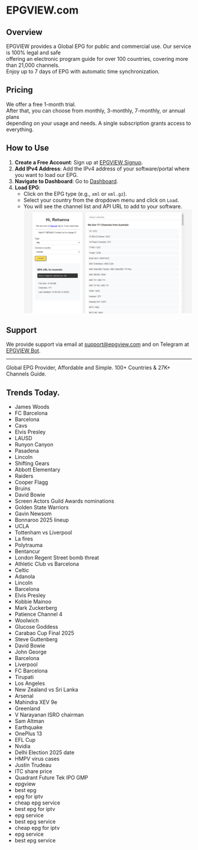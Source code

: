 # EPGVIEW.com



## Overview
EPGVIEW provides a Global EPG for public and commercial use. Our service is 100% legal and safe\
offering an electronic program guide for over 100 countries, covering more than 21,000 channels.\
Enjoy up to 7 days of EPG with automatic time synchronization.

## Pricing
We offer a free 1-month trial. \
After that, you can choose from monthly, 3-monthly, 7-monthly, or annual plans \
depending on your usage and needs. A single subscription grants access to everything.

## How to Use
1. **Create a Free Account**: Sign up at [EPGVIEW Signup](https://epgview.com/signup.php).
2. **Add IPv4 Address**: Add the IPv4 address of your software/portal where you want to load our EPG.
3. **Navigate to Dashboard**: Go to [Dashboard](https://epgview.com/dashboard.php).
4. **Load EPG**:
   - Click on the EPG type (e.g., `xml` or `xml.gz`).
   - Select your country from the dropdown menu and click on `Load`.
   - You will see the channel list and API URL to add to your software.
![EPGVIEW](img/dashboard.png)
## Support
We provide support via email at [support@epgview.com](mailto:support@epgview.com) and on Telegram at [EPGVIEW Bot](https://t.me/epgview_bot).

---

Global EPG Provider, Affordable and Simple. 100+ Countries & 27K+ Channels Guide.

## Trends Today.

- James Woods
- FC Barcelona
- Barcelona
- Cavs
- Elvis Presley
- LAUSD
- Runyon Canyon
- Pasadena
- Lincoln
- Shifting Gears
- Abbott Elementary
- Raiders
- Cooper Flagg
- Bruins
- David Bowie
- Screen Actors Guild Awards nominations
- Golden State Warriors
- Gavin Newsom
- Bonnaroo 2025 lineup
- UCLA
- Tottenham vs Liverpool
- La fires
- Polytrauma
- Bentancur
- London Regent Street bomb threat
- Athletic Club vs Barcelona
- Celtic
- Adanola
- Lincoln
- Barcelona
- Elvis Presley
- Kobbie Mainoo
- Mark Zuckerberg
- Patience Channel 4
- Woolwich
- Glucose Goddess
- Carabao Cup Final 2025
- Steve Guttenberg
- David Bowie
- John George
- Barcelona
- Liverpool
- FC Barcelona
- Tirupati
- Los Angeles
- New Zealand vs Sri Lanka
- Arsenal
- Mahindra XEV 9e
- Greenland
- V Narayanan ISRO chairman
- Sam Altman
- Earthquake
- OnePlus 13
- EFL Cup
- Nvidia
- Delhi Election 2025 date
- HMPV virus cases
- Justin Trudeau
- ITC share price
- Quadrant Future Tek IPO GMP
- epgview
- best epg
- epg for iptv
- cheap epg service
- best epg for iptv
- epg service
- best epg service
- cheap epg for iptv
- epg service
- best epg service

